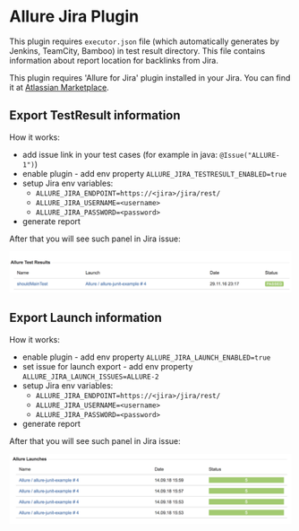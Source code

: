 # Allure Jira Plugin

This plugin requires `executor.json` file (which automatically generates by Jenkins, TeamCity, Bamboo) in test result directory.
This file contains information about report location for backlinks from Jira.

This plugin requires 'Allure for Jira' plugin installed in your Jira. 
You can find it at [Atlassian Marketplace](https://marketplace.atlassian.com).   

## Export TestResult information

How it works:
* add issue link in your test cases (for example in java: `@Issue("ALLURE-1")`)
* enable plugin - add env property `ALLURE_JIRA_TESTRESULT_ENABLED=true`
* setup Jira env variables: 
  * `ALLURE_JIRA_ENDPOINT=https://<jira>/jira/rest/`
  * `ALLURE_JIRA_USERNAME=<username>`
  * `ALLURE_JIRA_PASSWORD=<password>`
* generate report  

After that you will see such panel in Jira issue:

![TestResult Panel](img/testresult.png)

## Export Launch information

How it works:
* enable plugin - add env property `ALLURE_JIRA_LAUNCH_ENABLED=true`
* set issue for launch export - add env property `ALLURE_JIRA_LAUNCH_ISSUES=ALLURE-2`
* setup Jira env variables: 
  * `ALLURE_JIRA_ENDPOINT=https://<jira>/jira/rest/`
  * `ALLURE_JIRA_USERNAME=<username>`
  * `ALLURE_JIRA_PASSWORD=<password>`
* generate report  

After that you will see such panel in Jira issue:

![Launches Panel](img/launches.png)
